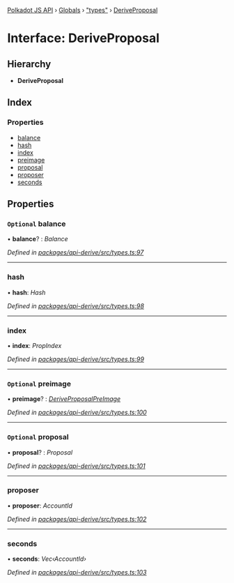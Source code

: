 [Polkadot JS API](../README.md) › [Globals](../globals.md) › ["types"](../modules/_types_.md) › [DeriveProposal](_types_.deriveproposal.md)

# Interface: DeriveProposal

## Hierarchy

* **DeriveProposal**

## Index

### Properties

* [balance](_types_.deriveproposal.md#optional-balance)
* [hash](_types_.deriveproposal.md#hash)
* [index](_types_.deriveproposal.md#index)
* [preimage](_types_.deriveproposal.md#optional-preimage)
* [proposal](_types_.deriveproposal.md#optional-proposal)
* [proposer](_types_.deriveproposal.md#proposer)
* [seconds](_types_.deriveproposal.md#seconds)

## Properties

### `Optional` balance

• **balance**? : *Balance*

*Defined in [packages/api-derive/src/types.ts:97](https://github.com/polkadot-js/api/blob/8ba402963/packages/api-derive/src/types.ts#L97)*

___

###  hash

• **hash**: *Hash*

*Defined in [packages/api-derive/src/types.ts:98](https://github.com/polkadot-js/api/blob/8ba402963/packages/api-derive/src/types.ts#L98)*

___

###  index

• **index**: *PropIndex*

*Defined in [packages/api-derive/src/types.ts:99](https://github.com/polkadot-js/api/blob/8ba402963/packages/api-derive/src/types.ts#L99)*

___

### `Optional` preimage

• **preimage**? : *[DeriveProposalPreImage](_types_.deriveproposalpreimage.md)*

*Defined in [packages/api-derive/src/types.ts:100](https://github.com/polkadot-js/api/blob/8ba402963/packages/api-derive/src/types.ts#L100)*

___

### `Optional` proposal

• **proposal**? : *Proposal*

*Defined in [packages/api-derive/src/types.ts:101](https://github.com/polkadot-js/api/blob/8ba402963/packages/api-derive/src/types.ts#L101)*

___

###  proposer

• **proposer**: *AccountId*

*Defined in [packages/api-derive/src/types.ts:102](https://github.com/polkadot-js/api/blob/8ba402963/packages/api-derive/src/types.ts#L102)*

___

###  seconds

• **seconds**: *Vec‹AccountId›*

*Defined in [packages/api-derive/src/types.ts:103](https://github.com/polkadot-js/api/blob/8ba402963/packages/api-derive/src/types.ts#L103)*
